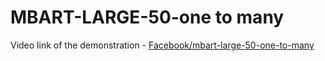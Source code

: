 # MBART-LARGE-50-one to many

Video link of the demonstration - [Facebook/mbart-large-50-one-to-many]('https://drive.google.com/file/d/1v2w-tw_RrGW32j6ga_XKF5DHkgdgHpzw/view?usp=sharing')